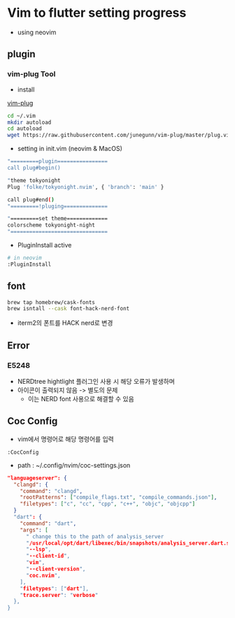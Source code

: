 # Vim to flutter setting progress

- using neovim

## plugin

### vim-plug Tool

- install
  
[vim-plug](https://github.com/junegunn/vim-plug)

```bash
cd ~/.vim
mkdir autoload
cd autoload
wget https://raw.githubusercontent.com/junegunn/vim-plug/master/plug.vim
```

- setting in init.vim (neovim & MacOS)

```bash
"=========plugin================
call plug#begin()

"theme tokyonight
Plug 'folke/tokyonight.nvim', { 'branch': 'main' }

call plug#end()
"=========!pluging==============

"=========set theme=============
colorscheme tokyonight-night
"===============================

```

- PluginInstall active

```bash
# in neovim
:PluginInstall
```

## font

```bash
brew tap homebrew/cask-fonts
brew isntall --cask font-hack-nerd-font
```

- iterm2의 폰트를 HACK nerd로 변경

## Error

### E5248

- NERDtree hightlight 플러그인 사용 시 해당 오류가 발생하며
- 아이콘이 출력되지 않음 -> 별도의 문제
  - 이는 NERD font 사용으로 해결할 수 있음

## Coc Config

- vim에서 명령어로 해당 명령어를 입력

```vim
:CocConfig
```

- path : ~/.config/nvim/coc-settings.json

```json
"languageserver": {
  "clangd": {
    "command": "clangd",
    "rootPatterns": ["compile_flags.txt", "compile_commands.json"],
    "filetypes": ["c", "cc", "cpp", "c++", "objc", "objcpp"]
  }
  "dart": {
    "command": "dart",
    "args": [
      " change this to the path of analysis_server
      "/usr/local/opt/dart/libexec/bin/snapshots/analysis_server.dart.snapshot",
      "--lsp",
      "--client-id",
      "vim",
      "--client-version",
      "coc.nvim",
    ],
    "filetypes": ["dart"],
    "trace.server": "verbose"
  },
}
```
